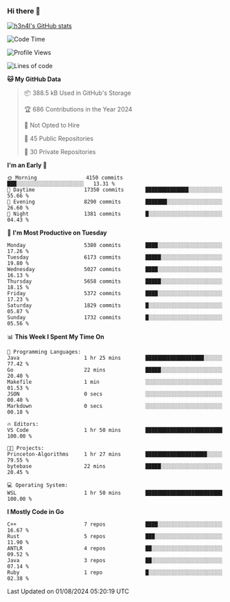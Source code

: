### Hi there 👋

[![h3n4l's GitHub stats](https://github-readme-stats.vercel.app/api?username=h3n4l&count_private=true&show_icons=true&theme=radical)](https://github.com/h3n4l/github-readme-stats)

<!--START_SECTION:waka-->
![Code Time](http://img.shields.io/badge/Code%20Time-1%2C885%20hrs%2028%20mins-blue)

![Profile Views](http://img.shields.io/badge/Profile%20Views-0-blue)

![Lines of code](https://img.shields.io/badge/From%20Hello%20World%20I%27ve%20Written-11.7%20million%20lines%20of%20code-blue)

**🐱 My GitHub Data** 

> 📦 388.5 kB Used in GitHub's Storage 
 > 
> 🏆 686 Contributions in the Year 2024
 > 
> 🚫 Not Opted to Hire
 > 
> 📜 45 Public Repositories 
 > 
> 🔑 30 Private Repositories 
 > 
**I'm an Early 🐤** 

```text
🌞 Morning                4150 commits        ███░░░░░░░░░░░░░░░░░░░░░░   13.31 % 
🌆 Daytime                17350 commits       ██████████████░░░░░░░░░░░   55.66 % 
🌃 Evening                8290 commits        ███████░░░░░░░░░░░░░░░░░░   26.60 % 
🌙 Night                  1381 commits        █░░░░░░░░░░░░░░░░░░░░░░░░   04.43 % 
```
📅 **I'm Most Productive on Tuesday** 

```text
Monday                   5380 commits        ████░░░░░░░░░░░░░░░░░░░░░   17.26 % 
Tuesday                  6173 commits        █████░░░░░░░░░░░░░░░░░░░░   19.80 % 
Wednesday                5027 commits        ████░░░░░░░░░░░░░░░░░░░░░   16.13 % 
Thursday                 5658 commits        █████░░░░░░░░░░░░░░░░░░░░   18.15 % 
Friday                   5372 commits        ████░░░░░░░░░░░░░░░░░░░░░   17.23 % 
Saturday                 1829 commits        █░░░░░░░░░░░░░░░░░░░░░░░░   05.87 % 
Sunday                   1732 commits        █░░░░░░░░░░░░░░░░░░░░░░░░   05.56 % 
```


📊 **This Week I Spent My Time On** 

```text
💬 Programming Languages: 
Java                     1 hr 25 mins        ███████████████████░░░░░░   77.42 % 
Go                       22 mins             █████░░░░░░░░░░░░░░░░░░░░   20.40 % 
Makefile                 1 min               ░░░░░░░░░░░░░░░░░░░░░░░░░   01.53 % 
JSON                     0 secs              ░░░░░░░░░░░░░░░░░░░░░░░░░   00.40 % 
Markdown                 0 secs              ░░░░░░░░░░░░░░░░░░░░░░░░░   00.18 % 

🔥 Editors: 
VS Code                  1 hr 50 mins        █████████████████████████   100.00 % 

🐱‍💻 Projects: 
Princeton-Algorithms     1 hr 27 mins        ████████████████████░░░░░   79.55 % 
bytebase                 22 mins             █████░░░░░░░░░░░░░░░░░░░░   20.45 % 

💻 Operating System: 
WSL                      1 hr 50 mins        █████████████████████████   100.00 % 
```

**I Mostly Code in Go** 

```text
C++                      7 repos             ████░░░░░░░░░░░░░░░░░░░░░   16.67 % 
Rust                     5 repos             ███░░░░░░░░░░░░░░░░░░░░░░   11.90 % 
ANTLR                    4 repos             ██░░░░░░░░░░░░░░░░░░░░░░░   09.52 % 
Java                     3 repos             ██░░░░░░░░░░░░░░░░░░░░░░░   07.14 % 
Ruby                     1 repo              █░░░░░░░░░░░░░░░░░░░░░░░░   02.38 % 
```




 Last Updated on 01/08/2024 05:20:19 UTC
<!--END_SECTION:waka-->


